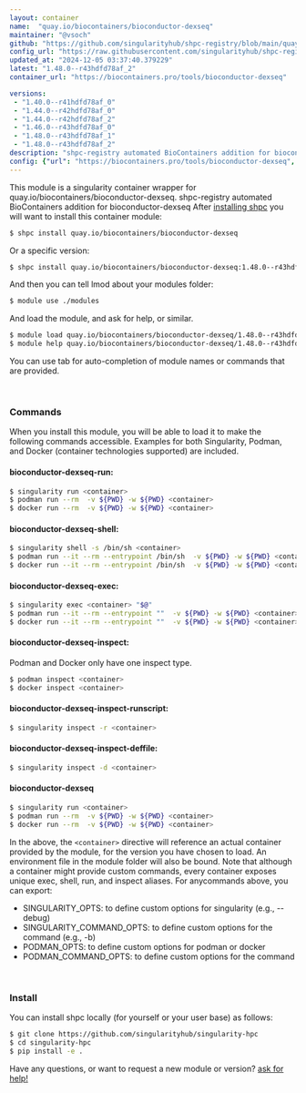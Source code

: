 ```yaml
---
layout: container
name:  "quay.io/biocontainers/bioconductor-dexseq"
maintainer: "@vsoch"
github: "https://github.com/singularityhub/shpc-registry/blob/main/quay.io/biocontainers/bioconductor-dexseq/container.yaml"
config_url: "https://raw.githubusercontent.com/singularityhub/shpc-registry/main/quay.io/biocontainers/bioconductor-dexseq/container.yaml"
updated_at: "2024-12-05 03:37:40.379229"
latest: "1.48.0--r43hdfd78af_2"
container_url: "https://biocontainers.pro/tools/bioconductor-dexseq"

versions:
 - "1.40.0--r41hdfd78af_0"
 - "1.44.0--r42hdfd78af_0"
 - "1.44.0--r42hdfd78af_2"
 - "1.46.0--r43hdfd78af_0"
 - "1.48.0--r43hdfd78af_1"
 - "1.48.0--r43hdfd78af_2"
description: "shpc-registry automated BioContainers addition for bioconductor-dexseq"
config: {"url": "https://biocontainers.pro/tools/bioconductor-dexseq", "maintainer": "@vsoch", "description": "shpc-registry automated BioContainers addition for bioconductor-dexseq", "latest": {"1.48.0--r43hdfd78af_2": "sha256:7d30ecc0df6f23647beb7761947ce08fa3bb43cb5ece177fe52e9e9de00542b4"}, "tags": {"1.40.0--r41hdfd78af_0": "sha256:a682473c623a834bc5b221baa2503b921420f3c9bbcda8e16b5f8743361b8d42", "1.44.0--r42hdfd78af_0": "sha256:57a263b14740d0605ab2d257a857e5da3cfdfea3354a187b178d1382383d53ef", "1.44.0--r42hdfd78af_2": "sha256:169d81fd01689860459241da11d47b3a20702a965c0613f4e0378d3b7c0eed24", "1.46.0--r43hdfd78af_0": "sha256:98ea567d62a73692f027afec34ec6bfcafd6019d55c96d417d8db759b963fb5b", "1.48.0--r43hdfd78af_1": "sha256:f37182a8896ffe38b5ca48e5999d7d46185ddf8a70909f2b3106ba1eadceb904", "1.48.0--r43hdfd78af_2": "sha256:7d30ecc0df6f23647beb7761947ce08fa3bb43cb5ece177fe52e9e9de00542b4"}, "docker": "quay.io/biocontainers/bioconductor-dexseq"}
---
```


This module is a singularity container wrapper for quay.io/biocontainers/bioconductor-dexseq.
shpc-registry automated BioContainers addition for bioconductor-dexseq
After [installing shpc](#install) you will want to install this container module:


```bash
$ shpc install quay.io/biocontainers/bioconductor-dexseq
```

Or a specific version:

```bash
$ shpc install quay.io/biocontainers/bioconductor-dexseq:1.48.0--r43hdfd78af_2
```

And then you can tell lmod about your modules folder:

```bash
$ module use ./modules
```

And load the module, and ask for help, or similar.

```bash
$ module load quay.io/biocontainers/bioconductor-dexseq/1.48.0--r43hdfd78af_2
$ module help quay.io/biocontainers/bioconductor-dexseq/1.48.0--r43hdfd78af_2
```

You can use tab for auto-completion of module names or commands that are provided.

<br>

### Commands

When you install this module, you will be able to load it to make the following commands accessible.
Examples for both Singularity, Podman, and Docker (container technologies supported) are included.

#### bioconductor-dexseq-run:

```bash
$ singularity run <container>
$ podman run --rm  -v ${PWD} -w ${PWD} <container>
$ docker run --rm  -v ${PWD} -w ${PWD} <container>
```

#### bioconductor-dexseq-shell:

```bash
$ singularity shell -s /bin/sh <container>
$ podman run --it --rm --entrypoint /bin/sh  -v ${PWD} -w ${PWD} <container>
$ docker run --it --rm --entrypoint /bin/sh  -v ${PWD} -w ${PWD} <container>
```

#### bioconductor-dexseq-exec:

```bash
$ singularity exec <container> "$@"
$ podman run --it --rm --entrypoint ""  -v ${PWD} -w ${PWD} <container> "$@"
$ docker run --it --rm --entrypoint ""  -v ${PWD} -w ${PWD} <container> "$@"
```

#### bioconductor-dexseq-inspect:

Podman and Docker only have one inspect type.

```bash
$ podman inspect <container>
$ docker inspect <container>
```

#### bioconductor-dexseq-inspect-runscript:

```bash
$ singularity inspect -r <container>
```

#### bioconductor-dexseq-inspect-deffile:

```bash
$ singularity inspect -d <container>
```



#### bioconductor-dexseq

```bash
$ singularity run <container>
$ podman run --rm  -v ${PWD} -w ${PWD} <container>
$ docker run --rm  -v ${PWD} -w ${PWD} <container>
```


In the above, the `<container>` directive will reference an actual container provided
by the module, for the version you have chosen to load. An environment file in the
module folder will also be bound. Note that although a container
might provide custom commands, every container exposes unique exec, shell, run, and
inspect aliases. For anycommands above, you can export:

 - SINGULARITY_OPTS: to define custom options for singularity (e.g., --debug)
 - SINGULARITY_COMMAND_OPTS: to define custom options for the command (e.g., -b)
 - PODMAN_OPTS: to define custom options for podman or docker
 - PODMAN_COMMAND_OPTS: to define custom options for the command

<br>

### Install

You can install shpc locally (for yourself or your user base) as follows:

```bash
$ git clone https://github.com/singularityhub/singularity-hpc
$ cd singularity-hpc
$ pip install -e .
```

Have any questions, or want to request a new module or version? [ask for help!](https://github.com/singularityhub/singularity-hpc/issues)